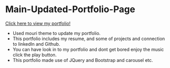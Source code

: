 # Main-Updated-Portfolio-Page

[Click here to view my portfolio!]( https://dhanya-krishnan2.github.io/Latest-portfolio-with-music/)

* Used mouri theme to update my portfolio.
* This portfolio includes my resume, and some of projects and connection to linkedIn and Github.
* You can have look in to my portfolio and dont get bored enjoy the music click the play button.
* This portfolio made use of JQuery and Bootstrap and carousel etc.
